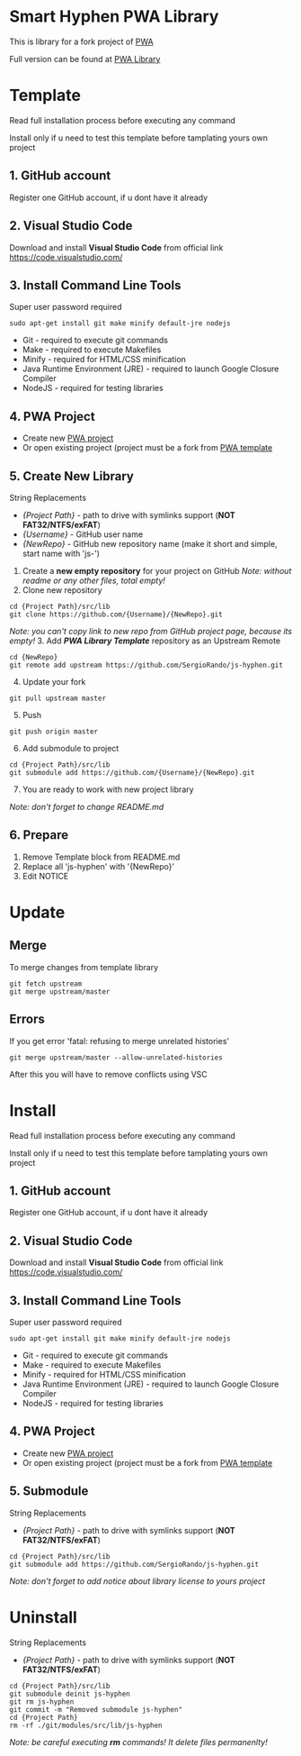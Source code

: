 # Smart Hyphen PWA Library

This is library for a fork project of [PWA](https://github.com/SergioRando/PWA)

Full version can be found at [PWA Library](https://github.com/SergioRando/PWA-Library)

# Template
Read full installation process before executing any command

Install only if u need to test this template before tamplating yours own project

## 1. GitHub account
Register one GitHub account, if u dont have it already

## 2. Visual Studio Code
Download and install **Visual Studio Code** from official link https://code.visualstudio.com/

## 3. Install Command Line Tools
Super user password required
```
sudo apt-get install git make minify default-jre nodejs
```
* Git - required to execute git commands
* Make - required to execute Makefiles
* Minify - required for HTML/CSS minification
* Java Runtime Environment (JRE) - required to launch Google Closure Compiler
* NodeJS - required for testing libraries

## 4. PWA Project
- Create new [PWA project](https://github.com/SergioRando/PWA)
- Or open existing project (project must be a fork from [PWA template](https://github.com/SergioRando/PWA)

## 5. Create New Library
String Replacements
* _{Project Path}_ - path to drive with symlinks support (**NOT FAT32/NTFS/exFAT**)
* _{Username}_ - GitHub user name
* _{NewRepo}_ - GitHub new repository name (make it short and simple, start name with 'js-')

1. Create a **new empty repository** for your project on GitHub
_Note: without readme or any other files, total empty!_
2. Clone new repository
```
cd {Project Path}/src/lib
git clone https://github.com/{Username}/{NewRepo}.git
```
_Note: you can't copy link to new repo from GitHub project page, because its empty!_
3. Add ***PWA Library Template*** repository as an Upstream Remote
```
cd {NewRepo}
git remote add upstream https://github.com/SergioRando/js-hyphen.git
```
4. Update your fork
```
git pull upstream master
```
5. Push
```
git push origin master
```
6. Add submodule to project
```
cd {Project Path}/src/lib
git submodule add https://github.com/{Username}/{NewRepo}.git
```
7. You are ready to work with new project library

_Note: don't forget to change README.md_

## 6. Prepare

1. Remove Template block from README.md
2. Replace all 'js-hyphen' with '{NewRepo}'
3. Edit NOTICE

# Update
## Merge
To merge changes from template library
```
git fetch upstream
git merge upstream/master
```
## Errors
If you get error 'fatal: refusing to merge unrelated histories'
```
git merge upstream/master --allow-unrelated-histories
```
After this you will have to remove conflicts using VSC

# Install
Read full installation process before executing any command

Install only if u need to test this template before tamplating yours own project

## 1. GitHub account
Register one GitHub account, if u dont have it already

## 2. Visual Studio Code
Download and install **Visual Studio Code** from official link https://code.visualstudio.com/

## 3. Install Command Line Tools
Super user password required
```
sudo apt-get install git make minify default-jre nodejs
```
* Git - required to execute git commands
* Make - required to execute Makefiles
* Minify - required for HTML/CSS minification
* Java Runtime Environment (JRE) - required to launch Google Closure Compiler
* NodeJS - required for testing libraries

## 4. PWA Project
- Create new [PWA project](https://github.com/SergioRando/PWA)
- Or open existing project (project must be a fork from [PWA template](https://github.com/SergioRando/PWA)

## 5. Submodule
String Replacements
* _{Project Path}_ - path to drive with symlinks support (**NOT FAT32/NTFS/exFAT**)

```
cd {Project Path}/src/lib
git submodule add https://github.com/SergioRando/js-hyphen.git
```
_Note: don't forget to add notice about library license to yours project_

# Uninstall
String Replacements
* _{Project Path}_ - path to drive with symlinks support (**NOT FAT32/NTFS/exFAT**)
```
cd {Project Path}/src/lib
git submodule deinit js-hyphen
git rm js-hyphen
git commit -m "Removed submodule js-hyphen"
cd {Project Path}
rm -rf ./git/modules/src/lib/js-hyphen
```
_Note: be careful executing **rm** commands! It delete files permanenlty!_
